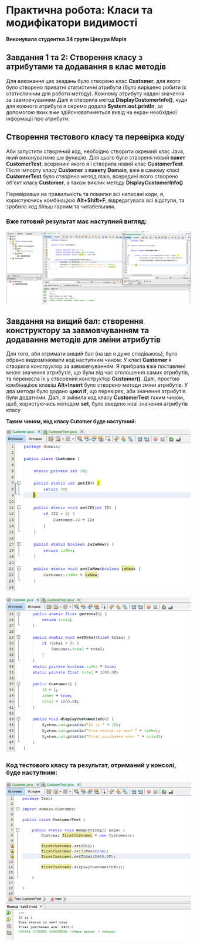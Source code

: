 # Практична робота: Класи та модифікатори видимості
**Виконувала студентка 34 групи Цикура Марія**

## Завдання 1 та 2: Створення класу з атрибутами та додавання в клас методів
Для виконання цих звадань було створено клас **Customer**, для якого було створено приватні статистичні атрибути (було вирішено робити їх статистичнии для роботи методу). Кожному атрибуту надані значення за завмовчуванням
Далі я створила метод **DisplayCustomerInfo()**, куди для кожного атрибута я окремо додала **System.out.println**, за допомогою яких вже здійснюватиметься вивід на екран
необхідної інформації про атрибути.

## Створення тестового класу та перевірка коду
Аби запустити створений код, необхідно створити окремий клас Java, який виконуватиме цю функцію. Для цього було створеня новий **пакет CustomerTest**, всеренині якого я і створила новий клас **CustomerTest**. Після імпорту класу **Customer** з **пакету Domain**, вже в самому класі **CustomerTest** було створено метод main, всередині якого створено об'єкт класу **Customer**, а також виклик методу **DisplayCustomerInfo()**

Перевіривши на правильність та помилки всі написані коди, я, користуючись комбінацією **Alt+Shift+F**, відредагувала всі відступи, та зробила код більш гарним та читабельним. 
### Вже готовий результат має наступний вигляд:
![exercises 1,2,test](https://github.com/ppc-ntu-khpi/java-1-mariiatsykura/blob/main/Solution/done.png)

## Завдання на вищий бал: створення конструктору за завмовчуванням та додавання методів для зміни атрибутів
Для того, аби отримати вищий бал (на що я дуже сподіваюсь), було обрано видозмінювати код наступним чином:
У класі **Customer** я створила конструктор за завмовчуванням. Я прибрала вже поставлені мною значення атрибутів, що були під час оголошення самих атрибутів, та перенесла їх у створений конструктор **Customer()**. Далі, простою комбінаціює клавіш **Alt+Insert** було створено методи зміни атрибутів. У два методи було додано **цикл if**, що перевіряє, аби значення атрибутів були додатніми.
Далі, я змінила код класу **CustomerTest** таким чином, щоб, користуючись методом **set**, було введено нові значення атрибутів класу

**Таким чином, код класу Cutomer буде наступний:**

![class Customer advanced](https://github.com/ppc-ntu-khpi/java-1-mariiatsykura/blob/main/Solution/advanced(1).png)

![class Customer advanced2](https://github.com/ppc-ntu-khpi/java-1-mariiatsykura/blob/main/Solution/advanced(2).png)



### Код тестового класу та результат, отриманий у консолі, буде наступним:
![class Customer advanced2](https://github.com/ppc-ntu-khpi/java-1-mariiatsykura/blob/main/Solution/advanced(3).png)
